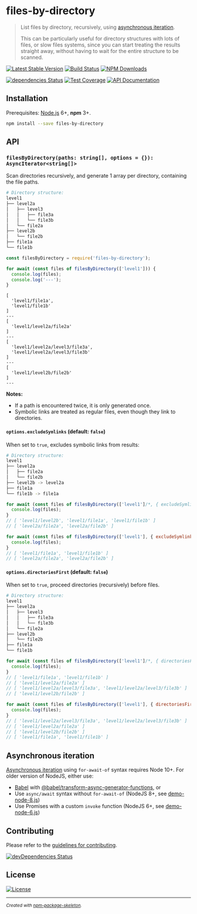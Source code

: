 # files-by-directory

> List files by directory, recursively, using [asynchronous iteration].
>
> This can be particularly useful for directory structures with lots of files, or slow files
> systems, since you can start treating the results straight away, without having to wait for the
> entire structure to be scanned.

[![Latest Stable Version](https://img.shields.io/npm/v/files-by-directory.svg)](https://www.npmjs.com/package/files-by-directory)
[![Build Status](https://img.shields.io/travis/amercier/files-by-directory/master.svg)](https://travis-ci.org/amercier/files-by-directory)
[![NPM Downloads](https://img.shields.io/npm/dm/files-by-directory.svg)](https://www.npmjs.com/package/files-by-directory)

[![dependencies Status](https://david-dm.org/amercier/files-by-directory/status.svg)](https://david-dm.org/amercier/files-by-directory)
[![Test Coverage](https://img.shields.io/codecov/c/github/amercier/files-by-directory/master.svg)](https://codecov.io/github/amercier/files-by-directory?branch=master)
[![API Documentation](https://doc.esdoc.org/github.com/amercier/files-by-directory/badge.svg)](https://doc.esdoc.org/github.com/amercier/files-by-directory/)

## Installation

Prerequisites: [Node.js](https://nodejs.org/) 6+, **npm** 3+.

```bash
npm install --save files-by-directory
```

## API

### `filesByDirectory(paths: string[], options = {}): AsyncIterator<string[]>`

Scan directories recursively, and generate 1 array per directory, containing the file paths.

```bash
# Directory structure:
level1
├── level2a
│   ├── level3
│   │   ├── file3a
│   │   └── file3b
│   └── file2a
├── level2b
│   └── file2b
├── file1a
└── file1b
```

```js
const filesByDirectory = require('files-by-directory');

for await (const files of filesByDirectory(['level1'])) {
  console.log(files);
  console.log('---');
}
```

```
[
  'level1/file1a',
  'level1/file1b'
]
---
[
  'level1/level2a/file2a'
]
---
[
  'level1/level2a/level3/file3a',
  'level1/level2a/level3/file3b'
]
---
[
  'level1/level2b/file2b'
]
---
```

**Notes:**

- If a path is encountered twice, it is only generated once.
- Symbolic links are treated as regular files, even though they link to directories.

#### `options.excludeSymlinks` (default: `false`)

When set to `true`, excludes symbolic links from results:

```bash
# Directory structure:
level1
├── level2a
│   ├── file2a
│   └── file2b
├── level2b -> level2a
├── file1a
└── file1b -> file1a
```

```js
for await (const files of filesByDirectory(['level1']/*, { excludeSymlinks: false }*/} )) {
  console.log(files);
}
// [ 'level1/level2b', 'level1/file1a', 'level1/file1b' ]
// [ 'level2a/file2a', 'level2a/file2b' ]

for await (const files of filesByDirectory(['level1'], { excludeSymlinks: true })) {
  console.log(files);
}
// [ 'level1/file1a', 'level1/file1b' ]
// [ 'level2a/file2a', 'level2a/file2b' ]
```

#### `options.directoriesFirst` (default: `false`)

When set to `true`, proceed directories (recursively) before files.

```bash
# Directory structure:
level1
├── level2a
│   ├── level3
│   │   ├── file3a
│   │   └── file3b
│   └── file2a
├── level2b
│   └── file2b
├── file1a
└── file1b
```

```js
for await (const files of filesByDirectory(['level1']/*, { directoriesFirst: false }*/} )) {
  console.log(files);
}
// [ 'level1/file1a', 'level1/file1b' ]
// [ 'level1/level2a/file2a' ]
// [ 'level1/level2a/level3/file3a', 'level1/level2a/level3/file3b' ]
// [ 'level1/level2b/file2b' ]

for await (const files of filesByDirectory(['level1'], { directoriesFirst: true })) {
  console.log(files);
}
// [ 'level1/level2a/level3/file3a', 'level1/level2a/level3/file3b' ]
// [ 'level1/level2a/file2a' ]
// [ 'level1/level2b/file2b' ]
// [ 'level1/file1a', 'level1/file1b' ]
```

## Asynchronous iteration

[Asynchronous iteration] using `for-await-of` syntax requires Node 10+. For older version of NodeJS, either use:

- [Babel] with [@babel/transform-async-generator-functions], or
- Use `async/await` syntax without `for-await-of` (NodeJS 8+, see [demo-node-8.js](demo-node-8.js))
- Use Promises with a custom `invoke` function (NodeJS 6+, see [demo-node-6.js](demo-node-6.js))

## Contributing

Please refer to the [guidelines for contributing](./CONTRIBUTING.md).

[![devDependencies Status](https://david-dm.org/amercier/files-by-directory/dev-status.svg)](https://david-dm.org/amercier/files-by-directory?type=dev)

## License

[![License](https://img.shields.io/npm/l/files-by-directory.svg)](LICENSE.md)

---

[asynchronous iteration]: http://2ality.com/2016/10/asynchronous-iteration.html
[babel]: https://babeljs.io/
[@babel/transform-async-generator-functions]: https://babeljs.io/docs/en/babel-plugin-proposal-async-generator-functions

<sup>_Created with [npm-p&#97;ckage-skeleton](https://github.com/amercier/files-by-directory)._</sup>
